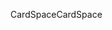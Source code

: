 <span data-ttu-id="306e5-101">CardSpace</span><span class="sxs-lookup"><span data-stu-id="306e5-101">CardSpace</span></span>
